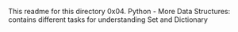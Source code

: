 This readme for this directory 0x04. Python - More Data Structures:  contains different tasks for understanding Set and Dictionary
